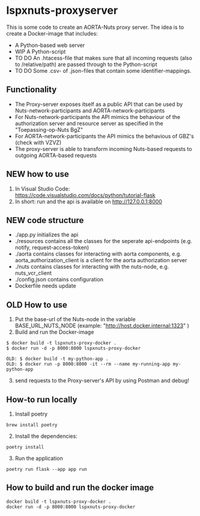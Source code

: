 # lspxnuts-proxyserver
This is some code to create an AORTA-Nuts proxy server.
The idea is to create a Docker-image that includes:
- A Python-based web server
- WIP A Python-script 
- TO DO An .htacess-file that makes sure that all incoming requests (also to /relative/path) are passed through to the Python-script
- TO DO Some .csv- of .json-files that contain some identifier-mappings.

## Functionality
- The Proxy-server exposes itself as a public API that can be used by Nuts-network-participants and AORTA-network-participants
- For Nuts-network-participants the API mimics the behaviour of the authorization server and resource server as specified in the "Toepassing-op-Nuts BgZ"
- For AORTA-network-participants the API mimics the behavious of GBZ's (check with VZVZ)
- The proxy-server is able to transform incoming Nuts-based requests to outgoing AORTA-based requests

## NEW how to use
1. In Visual Studio Code: https://code.visualstudio.com/docs/python/tutorial-flask
2. In short: run and the api is available on http://127.0.0.1:8000

## NEW code structure
- ./app.py initializes the api
- ./resources contains all the classes for the seperate api-endpoints (e.g. notify, request-access-token)
- ./aorta contains classes for interacting with aorta components, e.g. aorta_authorization_client is a client for the aorta authorization server
- ./nuts contains classes for interacting with the nuts-node, e.g. nuts_vcr_client
- ./config.json contains configuration
- Dockerfile needs update

## OLD How to use
1. Put the base-url of the Nuts-node in the variable BASE_URL_NUTS_NODE (example: "http://host.docker.internal:1323" )
2. Build and run the Docker-image
```
$ docker build -t lspxnuts-proxy-docker .
$ docker run -d -p 8000:8000 lspxnuts-proxy-docker

OLD: $ docker build -t my-python-app .
OLD: $ docker run -p 8000:8000 -it --rm --name my-running-app my-python-app
```
3. send requests to the Proxy-server's API by using Postman and debug!


## How-to run locally
1. Install poetry
```shell
brew install poetry
```
2. Install the dependencies:
```shell
poetry install
```
3. Run the application
```shell
poetry run flask --app app run
```

## How to build and run the docker image
```shell
docker build -t lspxnuts-proxy-docker .
docker run -d -p 8000:8000 lspxnuts-proxy-docker
```
